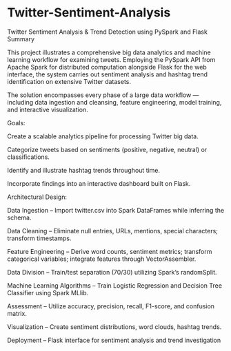 # Twitter-Sentiment-Analysis

Twitter Sentiment Analysis & Trend Detection using PySpark and Flask
Summary

This project illustrates a comprehensive big data analytics and machine learning workflow for examining tweets. Employing the PySpark API from Apache Spark for distributed computation alongside Flask for the web interface, the system carries out sentiment analysis and hashtag trend identification on extensive Twitter datasets.

The solution encompasses every phase of a large data workflow — including data ingestion and cleansing, feature engineering, model training, and interactive visualization.


Goals:

Create a scalable analytics pipeline for processing Twitter big data.

Categorize tweets based on sentiments (positive, negative, neutral) or classifications.

Identify and illustrate hashtag trends throughout time.

Incorporate findings into an interactive dashboard built on Flask.


Architectural Design:

Data Ingestion – Import twitter.csv into Spark DataFrames while inferring the schema.

Data Cleaning – Eliminate null entries, URLs, mentions, special characters; transform timestamps.

Feature Engineering – Derive word counts, sentiment metrics; transform categorical variables; integrate features through VectorAssembler.

Data Division – Train/test separation (70/30) utilizing Spark’s randomSplit.

Machine Learning Algorithms – Train Logistic Regression and Decision Tree Classifier using Spark MLlib.

Assessment – Utilize accuracy, precision, recall, F1-score, and confusion matrix.

Visualization – Create sentiment distributions, word clouds, hashtag trends.

Deployment – Flask interface for sentiment analysis and trend investigation
